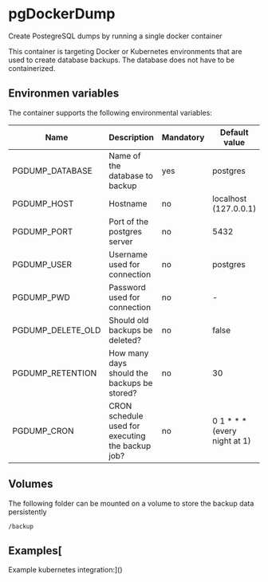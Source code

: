 # pgDockerDump
Create PostegreSQL dumps by running a single docker container

This container is targeting Docker or Kubernetes environments that are used to create database backups. The database does not have to be containerized. 

## Environmen variables
The container supports the following environmental variables:

| Name              |Description|Mandatory| Default value                |
-------------------|-----------------|---------|------------------------------
| PGDUMP_DATABASE   | Name of the database to backup | yes   | postgres                     |
| PGDUMP_HOST       | Hostname | no    | localhost (127.0.0.1)        |
| PGDUMP_PORT       | Port of the postgres server | no    | 5432                         |
| PGDUMP_USER       | Username used for connection | no    | postgres                     |
| PGDUMP_PWD        | Password used for connection | no | -                            |
| PGDUMP_DELETE_OLD | Should old backups be deleted? | no | false                        | 
| PGDUMP_RETENTION  | How many days should the backups be stored? | no | 30                           |
| PGDUMP_CRON       | CRON schedule used for executing the backup job? | no | 0 1 * * * (every night at 1) |


## Volumes
The following folder can be mounted on a volume to store the backup data persistently

`/backup`


## Examples[
Example kubernetes integration:]()
